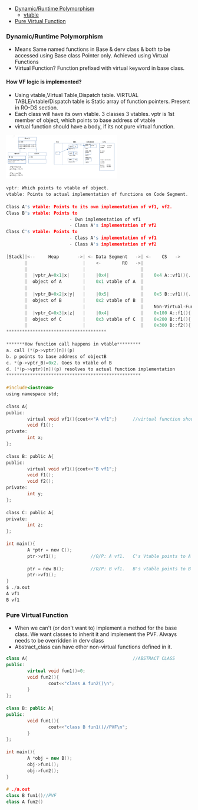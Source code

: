 - [Dynamic/Runtime Polymorphism](#dp)
  - [vtable](#vt)
- [Pure Virtual Function](#pv)

<a name=dp></a>
### Dynamic/Runtime Polymorphism
- Means Same named functions in Base & derv class & both to be accessed using Base class Pointer only. Achieved using Virtual Functions
- Virtual Function? Function prefixed with virtual keyword in base class.

<a name=vt></a>
#### How VF logic is implemented?
- Using vtable,Virtual Table,Dispatch table. VIRTUAL TABLE/vtable/Dispatch table is Static array of function pointers. Present in RO-DS section.
- Each class will have its own vtable. 3 classes 3 vtables. vptr is 1st member of object, which points to base address of vtable
- virtual function should have a body, if its not pure virtual function.

<img src=vtable.png width=300/>

```c
vptr: Which points to vtable of object.
vtable: Points to actual implementation of functions on Code Segment.

Class A's vtable: Points to its own implementation of vf1, vf2.
Class B's vtable: Points to 
                        - Own implementation of vf1
                        - Class A's implementation of vf2
Class C's vtable: Points to
                        - Class A's implementation of vf1
                        - Class A's implementation of vf2

[Stack]|<--     Heap       ->| <- Data Segment   ->| <-    CS   ->
       |                     |    <-        RO   ->|
       |                     |                     |
       |  |vptr_A=0x1|x|     |    |0x4|            |    0x4 A::vf1(){...}
       |  object of A        |    0x1 vtable of A  |
       |                     |                     |
       |  |vptr_B=0x2|x|y|   |    |0x5|            |    0x5 B::vf1(){...}
       |  object of B        |    0x2 vtable of B  |
       |                     |                     |    Non-Virtual-Functions
       |  |vptr_C=0x3|x|z|   |    |0x4|            |    0x100 A::f1(){..}
       |  object of C        |    0x3 vtable of C  |    0x200 B::f1(){..}
       |                     |                     |    0x300 B::f2(){..}
**************************************                      

*******How function call happens in vtable*********
a. call (*(p->vptr)[n])(p)
b. p points to base address of objectB
c. *(p->vptr_B)=0x2. Goes to vtable of B
d. (*(p->vptr)[n])(p) resolves to actual function implementation
***************************************************

#include<iostream>
using namespace std;

class A{
public:
        virtual void vf1(){cout<<"A vf1";}      //virtual function should have body if its not pure
        void f1();
private:
        int x;
};

class B: public A{
public:
        virtual void vf1(){cout<<"B vf1";}
        void f1();
        void f2();
private:
        int y;
};

class C: public A{
private:
        int z;
};

int main(){
        A *ptr = new C();
        ptr->vf1();             //O/P: A vf1.   C's Vtable points to A

        ptr = new B();          //O/P: B vf1.   B's vtable points to B
        ptr->vf1();
}
$ ./a.out
A vf1
B vf1
 ```
 
<a name=pv></a>
### Pure Virtual Function
- When we can't (or don't want to) implement a method for the base class. We want classes to inherit it and implement the PVF. Always needs to be overridden in derv class
- Abstract_class can have other non-virtual functions defined in it.
```cpp
class A{                                        //ABSTRACT CLASS
public:
        virtual void fun1()=0;
        void fun2(){
                cout<<"class A fun2()\n";
        }
};

class B: public A{
public:
        void fun1(){
                cout<<"class B fun1()//PVF\n";
        }
};

int main(){
        A *obj = new B();
        obj->fun1();
        obj->fun2();
}

# ./a.out 
class B fun1()//PVF
class A fun2()
```

